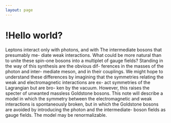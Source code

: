 ```yaml
---
layout: page
---
```

# !Hello world?

Leptons interact only with photons, and with
The intermediate bosons that presumably me-
diate weak interactions. What could be more
natural than to unite these spin-one bosons
into a multiplet of gauge fields? Standing in
the way of this synthesis are the obvious dif-
ferences in the masses of the photon and inter-
mediate meson, and in their couplings.  We
might hope to understand these differences
by imagining that the symmetries relating the
weak and electromagnetic interactions are ex-
act symmetries of the Lagrangian but are bro-
ken by the vacuum. However, this raises the
specter of unwanted massless Goldstone bosons.
This note will describe a model in which the
symmetry between the electromagnetic and
weak interactions is spontaneously broken,
but in which the Goldstone bosons are avoided
by introducing the photon and the intermediate-
boson fields as gauge fields. The model may
be renormalizable.
